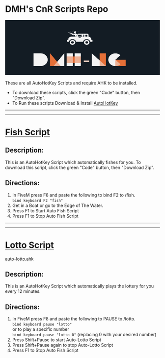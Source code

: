 # DMH's CnR Scripts Repo
![DMH](https://github.com/2zla/CnR-Fish-Script/blob/main/DMH-small.png?raw=true "DMH")

These are all AutoHotKey Scripts and require AHK to be installed.
 * To download these scripts, click the green "Code" button, then "Download Zip".
 * To Run these scripts Download & Install [AutoHotKey](https://www.autohotkey.com/)

***
***

# [Fish Script](/fish-script.ahk)
## Description:
This is an AutoHotKey Script which automatically fishes for you. To download this script, click the green "Code" button, then "Download Zip".

## Directions:
1. In FiveM press F8 and paste the following to bind F2 to /fish.  
   `bind keyboard F2 "fish"`
2. Get in a Boat or go to the Edge of The Water.
3. Press F1 to Start Auto Fish Script
4. Press F1 to Stop Auto Fish Script


***
***

# [Lotto Script](/auto-lotto.ahk)
auto-lotto.ahk
## Description:
This is an AutoHotKey Script which automatically plays the lottery for you every 12 minutes.

## Directions:
1. In FiveM press F8 and paste the following to PAUSE to /lotto.  
   `bind keyboard pause "lotto"`  
   or to play a specific number  
   `bind keyboard pause "lotto 0"` (replacing 0 with your desired number)  
2. Press Shift+Pause to start Auto-Lotto Script
3. Press Shift+Pause again to stop Auto-Lotto Script
4. Press F1 to Stop Auto Fish Script




